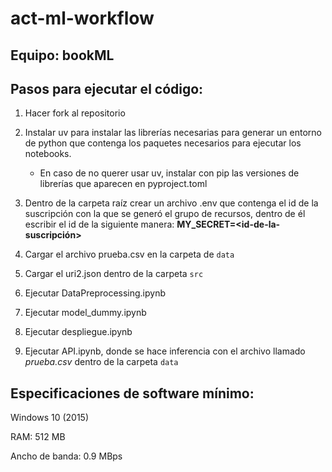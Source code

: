 # act-ml-workflow

## Equipo: bookML

## Pasos para ejecutar el código:

1. Hacer fork al repositorio

2. Instalar uv para instalar las librerías necesarias para generar un entorno de python que contenga los paquetes necesarios para ejecutar los notebooks.

    - En caso de no querer usar uv, instalar con pip las versiones de librerías que aparecen en pyproject.toml

3. Dentro de la carpeta raíz crear un archivo .env que contenga el id de la suscripción con la que se generó el grupo de recursos, dentro de él escribir el id de la siguiente manera: **MY_SECRET=<id-de-la-suscripción>**

4. Cargar el archivo prueba.csv en la carpeta de `data`

5. Cargar el uri2.json dentro de la carpeta `src`

6. Ejecutar DataPreprocessing.ipynb

7. Ejecutar model_dummy.ipynb

8. Ejecutar despliegue.ipynb

9. Ejecutar API.ipynb, donde se hace inferencia con el archivo llamado *prueba.csv* dentro de la carpeta `data`

## Especificaciones de software mínimo:

Windows 10 (2015)

RAM: 512 MB

Ancho de banda: 0.9 MBps
